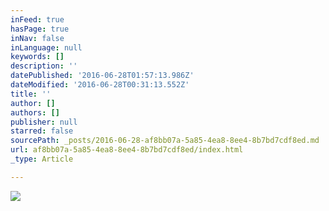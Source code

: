 ```yaml
---
inFeed: true
hasPage: true
inNav: false
inLanguage: null
keywords: []
description: ''
datePublished: '2016-06-28T01:57:13.986Z'
dateModified: '2016-06-28T00:31:13.552Z'
title: ''
author: []
authors: []
publisher: null
starred: false
sourcePath: _posts/2016-06-28-af8bb07a-5a85-4ea8-8ee4-8b7bd7cdf8ed.md
url: af8bb07a-5a85-4ea8-8ee4-8b7bd7cdf8ed/index.html
_type: Article

---
```

![](https://the-grid-user-content.s3-us-west-2.amazonaws.com/66c2c9d8-0bf6-4bbf-b1a9-37c8ccf1d50a.jpg)